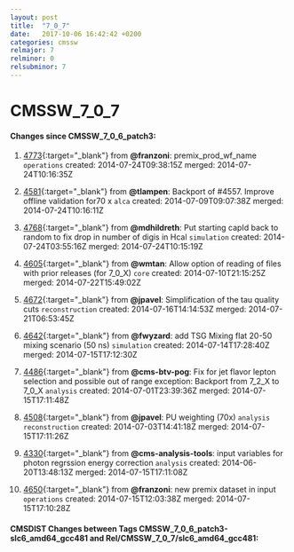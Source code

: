 ```yaml
---
layout: post
title:  "7_0_7"
date:   2017-10-06 16:42:42 +0200
categories: cmssw
relmajor: 7
relminor: 0
relsubminor: 7
---
```


# CMSSW_7_0_7
#### Changes since CMSSW_7_0_6_patch3:

1. [4773](http://github.com/cms-sw/cmssw/pull/4773){:target="_blank"}  from **@franzoni**: premix_prod_wf_name `operations`  created: 2014-07-24T09:38:15Z merged: 2014-07-24T10:16:35Z

1. [4581](http://github.com/cms-sw/cmssw/pull/4581){:target="_blank"}  from **@tlampen**: Backport of #4557. Improve offline validation for70 x `alca`  created: 2014-07-09T09:07:38Z merged: 2014-07-24T10:16:11Z

1. [4768](http://github.com/cms-sw/cmssw/pull/4768){:target="_blank"}  from **@mdhildreth**: Put starting capId back to random to fix drop in number of digis in Hcal `simulation`  created: 2014-07-24T03:55:16Z merged: 2014-07-24T10:15:19Z

1. [4605](http://github.com/cms-sw/cmssw/pull/4605){:target="_blank"}  from **@wmtan**: Allow option of reading of files with prior releases (for 7_0_X) `core`  created: 2014-07-10T21:15:25Z merged: 2014-07-22T15:49:02Z

1. [4672](http://github.com/cms-sw/cmssw/pull/4672){:target="_blank"}  from **@jpavel**: Simplification of the tau quality cuts `reconstruction`  created: 2014-07-16T14:14:53Z merged: 2014-07-21T06:53:45Z

1. [4642](http://github.com/cms-sw/cmssw/pull/4642){:target="_blank"}  from **@fwyzard**: add TSG Mixing flat 20-50 mixing scenario (50 ns) `simulation`  created: 2014-07-14T17:28:40Z merged: 2014-07-15T17:12:30Z

1. [4486](http://github.com/cms-sw/cmssw/pull/4486){:target="_blank"}  from **@cms-btv-pog**: Fix for jet flavor lepton selection and possible out of range exception: Backport from 7_2_X to 7_0_X `analysis`  created: 2014-07-01T23:39:36Z merged: 2014-07-15T17:11:48Z

1. [4508](http://github.com/cms-sw/cmssw/pull/4508){:target="_blank"}  from **@jpavel**: PU weighting (70x) `analysis`  `reconstruction`  created: 2014-07-03T14:41:18Z merged: 2014-07-15T17:11:26Z

1. [4330](http://github.com/cms-sw/cmssw/pull/4330){:target="_blank"}  from **@cms-analysis-tools**: input variables for photon regrssion energy correction   `analysis`  created: 2014-06-20T13:48:13Z merged: 2014-07-15T17:11:08Z

1. [4650](http://github.com/cms-sw/cmssw/pull/4650){:target="_blank"}  from **@franzoni**: new premix dataset in input `operations`  created: 2014-07-15T12:03:38Z merged: 2014-07-15T17:10:28Z

#### CMSDIST Changes between Tags CMSSW_7_0_6_patch3-slc6_amd64_gcc481 and Rel/CMSSW_7_0_7/slc6_amd64_gcc481:
